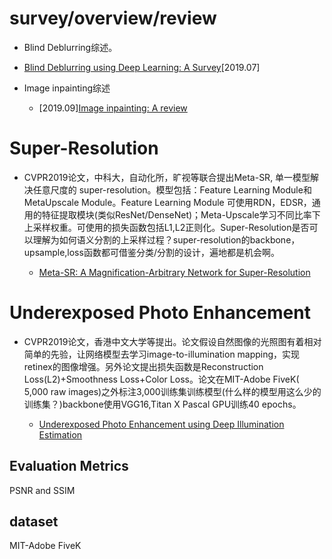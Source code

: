 # survey/overview/review

- Blind Deblurring综述。

 - [Blind Deblurring using Deep Learning: A Survey](https://arxiv.org/pdf/1907.10128.pdf)[2019.07]

- Image inpainting综述

  - [2019.09][Image inpainting: A review](https://arxiv.org/pdf/1909.06399.pdf)
# Super-Resolution

- CVPR2019论文，中科大，自动化所，旷视等联合提出Meta-SR, 单一模型解决任意尺度的 super-resolution。模型包括：Feature Learning Module和MetaUpscale Module。Feature Learning Module
可使用RDN，EDSR，通用的特征提取模块(类似ResNet/DenseNet)；Meta-Upscale学习不同比率下上采样权重。可使用的损失函数包括L1,L2正则化。Super-Resolution是否可以理解为如何语义分割的上采样过程？super-resolution的backbone，upsample,loss函数都可借鉴分类/分割的设计，遍地都是机会啊。

  - [Meta-SR: A Magnification-Arbitrary Network for Super-Resolution](https://arxiv.org/pdf/1903.00875.pdf)
  
  
  
# Underexposed Photo Enhancement
  
 - CVPR2019论文，香港中文大学等提出。论文假设自然图像的光照图有着相对简单的先验，让网络模型去学习image-to-illumination mapping，实现retinex的图像增强。另外论文提出损失函数是Reconstruction Loss(L2)+Smoothness Loss+Color Loss。论文在MIT-Adobe FiveK( 5,000 raw images)之外标注3,000训练集训练模型(什么样的模型用这么少的训练集？)backbone使用VGG16,Titan X Pascal GPU训练40 epochs。

   - [Underexposed Photo Enhancement using Deep Illumination Estimation](http://jiaya.me/papers/photoenhance_cvpr19.pdf)
  

## Evaluation Metrics
PSNR and SSIM
## dataset
MIT-Adobe FiveK
